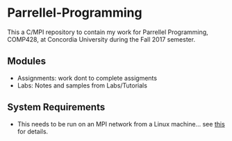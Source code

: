 # Parrellel-Programming
This a C/MPI repository to contain my work for Parrellel Programming, COMP428, at Concordia University during the Fall 2017 semester.

## Modules
- Assignments: work dont to complete assigments
- Labs: Notes and samples from Labs/Tutorials

## System Requirements
- This needs to be run on an MPI network from a Linux machine... see [this](https://github.com/prince-chrismc/Parrellel-Programming/blob/master/Labs/intro.md) for details.
